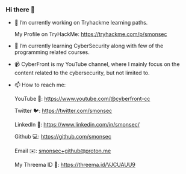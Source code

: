### Hi there 👋


- 🔭 I’m currently working on Tryhackme learning paths.
    
    My Profile on TryHackMe:
    https://tryhackme.com/p/smonsec
    
- 🌱 I’m currently learning CyberSecurity along with few of the programming related courses.

- 📹 CyberFront is my YouTube channel, where I mainly focus on the content related to the cybersecurity, but not limited to.

<!--
- 👯 I’m looking to collaborate on ...
- 🤔 I’m looking for help with ...
- 💬 Ask me about ...
- 😄 Pronouns: ...
- ⚡ Fun fact: ...
-->
- 📫 How to reach me: 

    YouTube 🎥: https://www.youtube.com/@cyberfront-cc
    
    Twitter 🐦: https://twitter.com/smonsec
    
    LinkedIn 💼: https://www.linkedin.com/in/smonsec/
    
    Github 💻: https://github.com/smonsec
    
    Email ✉️: smonsec+github@proton.me
    
    My Threema ID 🪪: https://threema.id/VJCUAUU9
